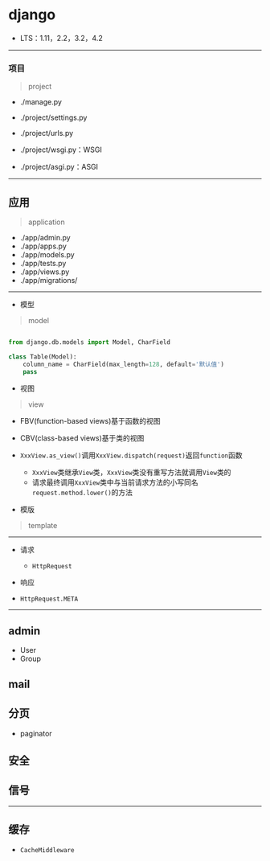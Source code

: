 # django

- LTS：1.11，2.2，3.2，4.2




---

### 项目
> project

- ./manage.py

- ./project/settings.py
- ./project/urls.py


- ./project/wsgi.py：WSGI
- ./project/asgi.py：ASGI


---
## 应用
> application

- ./app/admin.py
- ./app/apps.py
- ./app/models.py
- ./app/tests.py
- ./app/views.py
- ./app/migrations/



---
- 模型
> model

```py

from django.db.models import Model, CharField

class Table(Model):
    column_name = CharField(max_length=128, default='默认值')
    pass

```



- 视图
> view

-  FBV(function-based views)基于函数的视图

-  CBV(class-based views)基于类的视图

- `XxxView.as_view()`调用`XxxView.dispatch(request)`返回`function`函数
    - `XxxView`类继承`View`类，`XxxView`类没有重写方法就调用`View`类的
    - 请求最终调用`XxxView`类中与当前请求方法的小写同名`request.method.lower()`的方法


- 模版
> template


---

- 请求
    - `HttpRequest`

- 响应


- `HttpRequest.META`

---


## admin

- User
- Group



## mail


## 分页

- paginator

## 安全

## 信号

---
## 缓存

- `CacheMiddleware`
